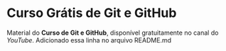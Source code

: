 # Curso Grátis de Git e GitHub
Material do **Curso de Git e GitHub**, disponível gratuitamente no canal do *YouTube*.
Adicionado essa linha no arquivo README.md
